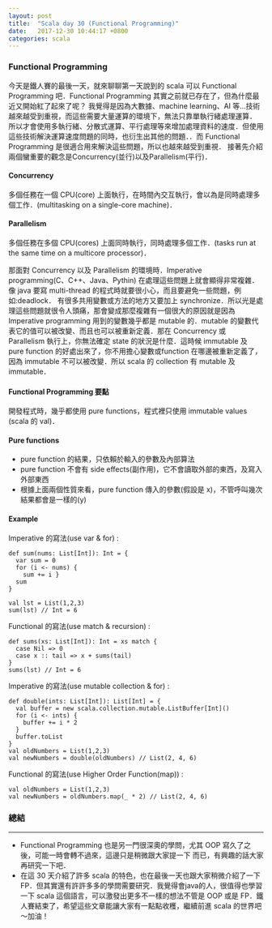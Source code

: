 ```yaml
---
layout: post
title:  "Scala day 30 (Functional Programming)"
date:   2017-12-30 10:44:17 +0800
categories: scala
---
```


### Functional Programming
今天是鐵人賽的最後一天，就來聊聊第一天說到的 scala 可以 Functional Programming 吧．Functional Programming 其實之前就已存在了，但為什麼最近又開始紅了起來了呢？
我覺得是因為大數據、machine learning、AI 等...技術越來越受到重視，而這些需要大量運算的環境下，無法只靠單執行緒處理運算． 所以才會使用多執行緒、分散式運算、平行處理等來增加處理資料的速度．但使用這些技術解決運算速度問題的同時，也衍生出其他的問題．．而 Functional Programming 是很適合用來解決這些問題，所以也越來越受到重視．
接著先介紹兩個蠻重要的觀念是Concurrency(並行)以及Parallelism(平行)．

#### Concurrency
多個任務在一個 CPU(core) 上面執行，在時間內交互執行，會以為是同時處理多個工作．(multitasking on a single-core machine)．

#### Parallelism
多個任務在多個 CPU(cores) 上面同時執行，同時處理多個工作．(tasks run at the same time on a multicore processor)．

那面對 Concurrency 以及 Parallelism 的環境時．Imperative programming(C、C++、Java、Pythin) 在處理這些問題上就會顯得非常複雜．像 java 要寫 multi-thread 的程式時就要很小心，而且要避免一些問題，例如:deadlock．
有很多共用變數或方法的地方又要加上 synchronize．所以光是處理這些問題就很令人頭痛，那會變成那麼複雜有一個很大的原因就是因為 Imperative programming 用到的變數幾乎都是 mutable 的．mutable 的變數代表它的值可以被改變、而且也可以被重新定義．那在 Concurrency 或 Parallelism 執行上，你無法確定 state 的狀況是什麼．這時候 immutable 及 pure function  的好處出來了，你不用擔心變數或function 在哪邊被重新定義了，因為 immutable 不可以被改變．所以 scala 的 collection 有 mutable 及 immutable．

#### Functional Programming 要點
開發程式時，幾乎都使用 pure functions，程式裡只使用 immutable values (scala 的 val)．


#### Pure functions
* pure function 的結果，只依賴於輸入的參數及內部算法
* pure function 不會有 side effects(副作用)，它不會讀取外部的東西，及寫入外部東西
* 根據上面兩個性質來看，pure function 傳入的參數(假設是 x)，不管呼叫幾次結果都會是一樣的(y)


#### Example
Imperative 的寫法(use var & for) : 

```console
def sum(nums: List[Int]): Int = {
  var sum = 0
  for (i <- nums) {
    sum += i }
  sum
}

val lst = List(1,2,3)
sum(lst) // Int = 6
```
Functional 的寫法(use match & recursion) : 

```console
def sums(xs: List[Int]): Int = xs match {
  case Nil => 0
  case x :: tail => x + sums(tail)
}
sums(lst) // Int = 6

```
Imperative 的寫法(use mutable collection & for) : 

```console
def double(ints: List[Int]): List[Int] = {
  val buffer = new scala.collection.mutable.ListBuffer[Int]()
  for (i <- ints) {
    buffer += i * 2
  }
  buffer.toList
}
val oldNumbers = List(1,2,3)
val newNumbers = double(oldNumbers) // List(2, 4, 6)
```
Functional 的寫法(use Higher Order Function(map)) : 

```console
val oldNumbers = List(1,2,3)
val newNumbers = oldNumbers.map(_ * 2) // List(2, 4, 6)
```

### 總結
- - -
* Functional Programming 也是另一門很深奧的學問，尤其 OOP 寫久了之後，可能一時會轉不過來，這邊只是稍微跟大家提一下
而已，有興趣的話大家再研究一下吧．
* 在這 30 天介紹了許多 scala 的特色，也在最後一天也跟大家稍微介紹了一下FP．但其實還有許許多多的學問需要研究．我覺得會java的人，很值得也學習一下 scala 這個語言，可以激發出更多不一樣的想法不管是 OOP 或是 FP．鐵人賽結束了，希望這些文章能讓大家有一點點收穫，繼續前進 scala 的世界吧～加油！



